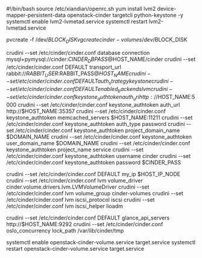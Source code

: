 #!/bin/bash
source /etc/xiandian/openrc.sh
yum install lvm2 device-mapper-persistent-data openstack-cinder targetcli python-keystone -y
systemctl enable lvm2-lvmetad.service
systemctl restart lvm2-lvmetad.service

pvcreate -f /dev/$BLOCK_DISK
vgcreate cinder-volumes /dev/$BLOCK_DISK

crudini --set /etc/cinder/cinder.conf database connection mysql+pymysql://cinder:$CINDER_DBPASS@$HOST_NAME/cinder
crudini --set /etc/cinder/cinder.conf DEFAULT transport_url rabbit://$RABBIT_USER:$RABBIT_PASS@$HOST_NAME
crudini --set /etc/cinder/cinder.conf DEFAULT auth_strategy keystone
crudini --set /etc/cinder/cinder.conf DEFAULT enabled_backends  lvm
crudini --set /etc/cinder/cinder.conf keystone_authtoken auth_uri  http://$HOST_NAME:5000
crudini --set /etc/cinder/cinder.conf keystone_authtoken auth_url  http://$HOST_NAME:35357
crudini --set /etc/cinder/cinder.conf keystone_authtoken memcached_servers  $HOST_NAME:11211
crudini --set /etc/cinder/cinder.conf keystone_authtoken auth_type  password
crudini --set /etc/cinder/cinder.conf keystone_authtoken project_domain_name  $DOMAIN_NAME
crudini --set /etc/cinder/cinder.conf keystone_authtoken user_domain_name $DOMAIN_NAME
crudini --set /etc/cinder/cinder.conf keystone_authtoken project_name  service
crudini --set /etc/cinder/cinder.conf keystone_authtoken username  cinder
crudini --set /etc/cinder/cinder.conf keystone_authtoken password  $CINDER_PASS

crudini --set /etc/cinder/cinder.conf DEFAULT my_ip $HOST_IP_NODE
crudini --set /etc/cinder/cinder.conf lvm volume_driver cinder.volume.drivers.lvm.LVMVolumeDriver
crudini --set /etc/cinder/cinder.conf lvm volume_group cinder-volumes
crudini --set /etc/cinder/cinder.conf lvm iscsi_protocol iscsi
crudini --set /etc/cinder/cinder.conf lvm iscsi_helper lioadm

crudini --set /etc/cinder/cinder.conf DEFAULT glance_api_servers  http://$HOST_NAME:9292
crudini --set /etc/cinder/cinder.conf oslo_concurrency lock_path /var/lib/cinder/tmp

systemctl enable openstack-cinder-volume.service target.service
systemctl restart openstack-cinder-volume.service target.service
